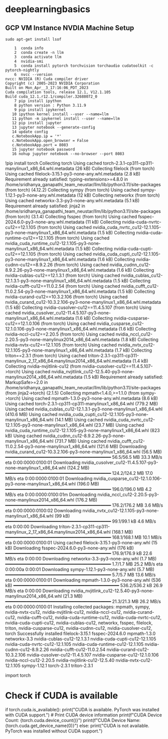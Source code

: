 # deeplearningbasics

## GCP VM Instance NVDIA Machine Setup

```
sudo apt-get install lsof

    1  conda info
    2  conda create -n llm
    3  conda activate llm
    4  nvidia-smi
    5  conda install pytorch torchvision torchaudio cudatoolkit -c pytorch-nightly
    6  nvcc --version
nvcc: NVIDIA (R) Cuda compiler driver
Copyright (c) 2005-2023 NVIDIA Corporation
Built on Mon_Apr__3_17:16:06_PDT_2023
Cuda compilation tools, release 12.1, V12.1.105
Build cuda_12.1.r12.1/compiler.32688072_0
    7 pip install ipython
    8 python version : Python 3.11.9
    9 pip install ipykernel
   10 ipython kernel install --user --name=llm
   11 python -m ipykernel install --user --name=llm
   12 pip install jupyter
   13 jupyter notebook --generate-config
   14 update config
   c.NotebookApp.ip = '*'
   c.NotebookApp.open_browser = False
   c.NotebookApp.port = 8083
   15 jupyter notebook password
   16 nohup jupyter notebook --no-browser --port 8083
```
!pip install torch
Collecting torch
  Using cached torch-2.3.1-cp311-cp311-manylinux1_x86_64.whl.metadata (26 kB)
Collecting filelock (from torch)
  Using cached filelock-3.15.1-py3-none-any.whl.metadata (2.8 kB)
Requirement already satisfied: typing-extensions>=4.8.0 in /home/sridhanya_ganapathi_team_neustar/llm/lib/python3.11/site-packages (from torch) (4.12.2)
Collecting sympy (from torch)
  Using cached sympy-1.12.1-py3-none-any.whl.metadata (12 kB)
Collecting networkx (from torch)
  Using cached networkx-3.3-py3-none-any.whl.metadata (5.1 kB)
Requirement already satisfied: jinja2 in /home/sridhanya_ganapathi_team_neustar/llm/lib/python3.11/site-packages (from torch) (3.1.4)
Collecting fsspec (from torch)
  Using cached fsspec-2024.6.0-py3-none-any.whl.metadata (11 kB)
Collecting nvidia-cuda-nvrtc-cu12==12.1.105 (from torch)
  Using cached nvidia_cuda_nvrtc_cu12-12.1.105-py3-none-manylinux1_x86_64.whl.metadata (1.5 kB)
Collecting nvidia-cuda-runtime-cu12==12.1.105 (from torch)
  Using cached nvidia_cuda_runtime_cu12-12.1.105-py3-none-manylinux1_x86_64.whl.metadata (1.5 kB)
Collecting nvidia-cuda-cupti-cu12==12.1.105 (from torch)
  Using cached nvidia_cuda_cupti_cu12-12.1.105-py3-none-manylinux1_x86_64.whl.metadata (1.6 kB)
Collecting nvidia-cudnn-cu12==8.9.2.26 (from torch)
  Using cached nvidia_cudnn_cu12-8.9.2.26-py3-none-manylinux1_x86_64.whl.metadata (1.6 kB)
Collecting nvidia-cublas-cu12==12.1.3.1 (from torch)
  Using cached nvidia_cublas_cu12-12.1.3.1-py3-none-manylinux1_x86_64.whl.metadata (1.5 kB)
Collecting nvidia-cufft-cu12==11.0.2.54 (from torch)
  Using cached nvidia_cufft_cu12-11.0.2.54-py3-none-manylinux1_x86_64.whl.metadata (1.5 kB)
Collecting nvidia-curand-cu12==10.3.2.106 (from torch)
  Using cached nvidia_curand_cu12-10.3.2.106-py3-none-manylinux1_x86_64.whl.metadata (1.5 kB)
Collecting nvidia-cusolver-cu12==11.4.5.107 (from torch)
  Using cached nvidia_cusolver_cu12-11.4.5.107-py3-none-manylinux1_x86_64.whl.metadata (1.6 kB)
Collecting nvidia-cusparse-cu12==12.1.0.106 (from torch)
  Using cached nvidia_cusparse_cu12-12.1.0.106-py3-none-manylinux1_x86_64.whl.metadata (1.6 kB)
Collecting nvidia-nccl-cu12==2.20.5 (from torch)
  Using cached nvidia_nccl_cu12-2.20.5-py3-none-manylinux2014_x86_64.whl.metadata (1.8 kB)
Collecting nvidia-nvtx-cu12==12.1.105 (from torch)
  Using cached nvidia_nvtx_cu12-12.1.105-py3-none-manylinux1_x86_64.whl.metadata (1.7 kB)
Collecting triton==2.3.1 (from torch)
  Using cached triton-2.3.1-cp311-cp311-manylinux_2_17_x86_64.manylinux2014_x86_64.whl.metadata (1.4 kB)
Collecting nvidia-nvjitlink-cu12 (from nvidia-cusolver-cu12==11.4.5.107->torch)
  Using cached nvidia_nvjitlink_cu12-12.5.40-py3-none-manylinux2014_x86_64.whl.metadata (1.5 kB)
Requirement already satisfied: MarkupSafe>=2.0 in /home/sridhanya_ganapathi_team_neustar/llm/lib/python3.11/site-packages (from jinja2->torch) (2.1.5)
Collecting mpmath<1.4.0,>=1.1.0 (from sympy->torch)
  Using cached mpmath-1.3.0-py3-none-any.whl.metadata (8.6 kB)
Using cached torch-2.3.1-cp311-cp311-manylinux1_x86_64.whl (779.2 MB)
Using cached nvidia_cublas_cu12-12.1.3.1-py3-none-manylinux1_x86_64.whl (410.6 MB)
Using cached nvidia_cuda_cupti_cu12-12.1.105-py3-none-manylinux1_x86_64.whl (14.1 MB)
Using cached nvidia_cuda_nvrtc_cu12-12.1.105-py3-none-manylinux1_x86_64.whl (23.7 MB)
Using cached nvidia_cuda_runtime_cu12-12.1.105-py3-none-manylinux1_x86_64.whl (823 kB)
Using cached nvidia_cudnn_cu12-8.9.2.26-py3-none-manylinux1_x86_64.whl (731.7 MB)
Using cached nvidia_cufft_cu12-11.0.2.54-py3-none-manylinux1_x86_64.whl (121.6 MB)
Downloading nvidia_curand_cu12-10.3.2.106-py3-none-manylinux1_x86_64.whl (56.5 MB)
   ━━━━━━━━━━━━━━━━━━━━━━━━━━━━━━━━━━━━━━━━ 56.5/56.5 MB 33.3 MB/s eta 0:00:0000:0100:01
Downloading nvidia_cusolver_cu12-11.4.5.107-py3-none-manylinux1_x86_64.whl (124.2 MB)
   ━━━━━━━━━━━━━━━━━━━━━━━━━━━━━━━━━━━━━━━━ 124.2/124.2 MB 17.0 MB/s eta 0:00:0000:0100:01
Downloading nvidia_cusparse_cu12-12.1.0.106-py3-none-manylinux1_x86_64.whl (196.0 MB)
   ━━━━━━━━━━━━━━━━━━━━━━━━━━━━━━━━━━━━━━━━ 196.0/196.0 MB 4.2 MB/s eta 0:00:0000:0100:01m
Downloading nvidia_nccl_cu12-2.20.5-py3-none-manylinux2014_x86_64.whl (176.2 MB)
   ━━━━━━━━━━━━━━━━━━━━━━━━━━━━━━━━━━━━━━━━ 176.2/176.2 MB 3.6 MB/s eta 0:00:0000:0100:02
Downloading nvidia_nvtx_cu12-12.1.105-py3-none-manylinux1_x86_64.whl (99 kB)
   ━━━━━━━━━━━━━━━━━━━━━━━━━━━━━━━━━━━━━━━━ 99.1/99.1 kB 4.6 MB/s eta 0:00:00
Downloading triton-2.3.1-cp311-cp311-manylinux_2_17_x86_64.manylinux2014_x86_64.whl (168.1 MB)
   ━━━━━━━━━━━━━━━━━━━━━━━━━━━━━━━━━━━━━━━━ 168.1/168.1 MB 10.1 MB/s eta 0:00:0000:0100:01
Using cached filelock-3.15.1-py3-none-any.whl (15 kB)
Downloading fsspec-2024.6.0-py3-none-any.whl (176 kB)
   ━━━━━━━━━━━━━━━━━━━━━━━━━━━━━━━━━━━━━━━━ 176.9/176.9 kB 22.6 MB/s eta 0:00:00
Downloading networkx-3.3-py3-none-any.whl (1.7 MB)
   ━━━━━━━━━━━━━━━━━━━━━━━━━━━━━━━━━━━━━━━━ 1.7/1.7 MB 25.2 MB/s eta 0:00:00a 0:00:01
Downloading sympy-1.12.1-py3-none-any.whl (5.7 MB)
   ━━━━━━━━━━━━━━━━━━━━━━━━━━━━━━━━━━━━━━━━ 5.7/5.7 MB 13.6 MB/s eta 0:00:0000:0100:01
Downloading mpmath-1.3.0-py3-none-any.whl (536 kB)
   ━━━━━━━━━━━━━━━━━━━━━━━━━━━━━━━━━━━━━━━━ 536.2/536.2 kB 26.9 MB/s eta 0:00:00
Downloading nvidia_nvjitlink_cu12-12.5.40-py3-none-manylinux2014_x86_64.whl (21.3 MB)
   ━━━━━━━━━━━━━━━━━━━━━━━━━━━━━━━━━━━━━━━━ 21.3/21.3 MB 26.2 MB/s eta 0:00:0000:0100:01
Installing collected packages: mpmath, sympy, nvidia-nvtx-cu12, nvidia-nvjitlink-cu12, nvidia-nccl-cu12, nvidia-curand-cu12, nvidia-cufft-cu12, nvidia-cuda-runtime-cu12, nvidia-cuda-nvrtc-cu12, nvidia-cuda-cupti-cu12, nvidia-cublas-cu12, networkx, fsspec, filelock, triton, nvidia-cusparse-cu12, nvidia-cudnn-cu12, nvidia-cusolver-cu12, torch
Successfully installed filelock-3.15.1 fsspec-2024.6.0 mpmath-1.3.0 networkx-3.3 nvidia-cublas-cu12-12.1.3.1 nvidia-cuda-cupti-cu12-12.1.105 nvidia-cuda-nvrtc-cu12-12.1.105 nvidia-cuda-runtime-cu12-12.1.105 nvidia-cudnn-cu12-8.9.2.26 nvidia-cufft-cu12-11.0.2.54 nvidia-curand-cu12-10.3.2.106 nvidia-cusolver-cu12-11.4.5.107 nvidia-cusparse-cu12-12.1.0.106 nvidia-nccl-cu12-2.20.5 nvidia-nvjitlink-cu12-12.5.40 nvidia-nvtx-cu12-12.1.105 sympy-1.12.1 torch-2.3.1 triton-2.3.1

import torch
# Check if CUDA is available
if torch.cuda.is_available():
    print("CUDA is available. PyTorch was installed with CUDA support.")
    # Print CUDA device information
    print(f"CUDA Device Count: {torch.cuda.device_count()}")
    print(f"CUDA Device Name: {torch.cuda.get_device_name(0)}")
else:
    print("CUDA is not available. PyTorch was installed without CUDA support.")
